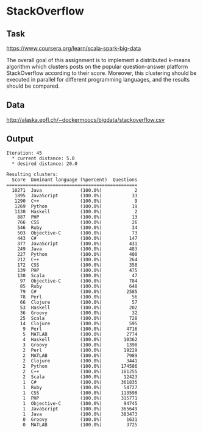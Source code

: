 # StackOverflow

## Task
https://www.coursera.org/learn/scala-spark-big-data

The overall goal of this assignment is to implement a distributed k-means algorithm which clusters posts on the popular question-answer platform StackOverflow according to their score. Moreover, this clustering should be executed in parallel for different programming languages, and the results should be compared.

## Data
http://alaska.epfl.ch/~dockermoocs/bigdata/stackoverflow.csv

## Output
```
Iteration: 45
  * current distance: 5.0
  * desired distance: 20.0

Resulting clusters:
  Score  Dominant language (%percent)  Questions
================================================
  10271  Java              (100.0%)            2
   1895  JavaScript        (100.0%)           33
   1290  C++               (100.0%)            9
   1269  Python            (100.0%)           19
   1130  Haskell           (100.0%)            2
    887  PHP               (100.0%)           13
    766  CSS               (100.0%)           26
    546  Ruby              (100.0%)           34
    503  Objective-C       (100.0%)           73
    443  C#                (100.0%)          147
    377  JavaScript        (100.0%)          431
    249  Java              (100.0%)          483
    227  Python            (100.0%)          400
    212  C++               (100.0%)          264
    172  CSS               (100.0%)          358
    139  PHP               (100.0%)          475
    130  Scala             (100.0%)           47
     97  Objective-C       (100.0%)          784
     85  Ruby              (100.0%)          648
     79  C#                (100.0%)         2585
     78  Perl              (100.0%)           56
     66  Clojure           (100.0%)           57
     53  Haskell           (100.0%)          202
     36  Groovy            (100.0%)           32
     25  Scala             (100.0%)          728
     14  Clojure           (100.0%)          595
      9  Perl              (100.0%)         4716
      5  MATLAB            (100.0%)         2774
      4  Haskell           (100.0%)        10362
      3  Groovy            (100.0%)         1390
      2  Perl              (100.0%)        19229
      2  MATLAB            (100.0%)         7989
      2  Clojure           (100.0%)         3441
      2  Python            (100.0%)       174586
      2  C++               (100.0%)       181255
      2  Scala             (100.0%)        12423
      1  C#                (100.0%)       361835
      1  Ruby              (100.0%)        54727
      1  CSS               (100.0%)       113598
      1  PHP               (100.0%)       315771
      1  Objective-C       (100.0%)        94745
      1  JavaScript        (100.0%)       365649
      1  Java              (100.0%)       383473
      0  Groovy            (100.0%)         1631
      0  MATLAB            (100.0%)         3725
```
